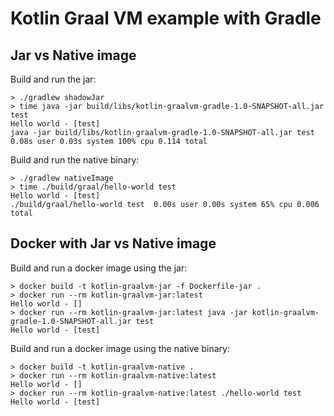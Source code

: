 # Kotlin Graal VM example with Gradle

## Jar vs Native image

Build and run the jar:
```
> ./gradlew shadowJar
> time java -jar build/libs/kotlin-graalvm-gradle-1.0-SNAPSHOT-all.jar test
Hello world - [test]
java -jar build/libs/kotlin-graalvm-gradle-1.0-SNAPSHOT-all.jar test  0.08s user 0.03s system 100% cpu 0.114 total
```

Build and run the native binary:
```
> ./gradlew nativeImage
> time ./build/graal/hello-world test
Hello world - [test]
./build/graal/hello-world test  0.00s user 0.00s system 65% cpu 0.006 total
```

## Docker with Jar vs Native image

Build and run a docker image using the jar:
```
> docker build -t kotlin-graalvm-jar -f Dockerfile-jar .
> docker run --rm kotlin-graalvm-jar:latest
Hello world - []
> docker run --rm kotlin-graalvm-jar:latest java -jar kotlin-graalvm-gradle-1.0-SNAPSHOT-all.jar test
Hello world - [test]
```

Build and run a docker image using the native binary:
```
> docker build -t kotlin-graalvm-native .
> docker run --rm kotlin-graalvm-native:latest
Hello world - []
> docker run --rm kotlin-graalvm-native:latest ./hello-world test
Hello world - [test]
```
